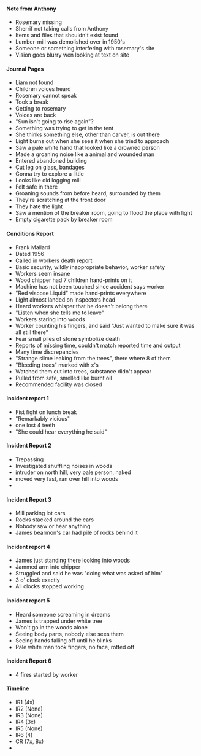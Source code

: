#### Note from Anthony
- Rosemary missing
- Sherrif not taking calls from Anthony
- Items and files that shouldn't exist found
- Lumber-mill was demolished over in 1950's
- Someone or something interfering with rosemary's site
- Vision goes blurry wen looking at text on site

#### Journal Pages
- Liam not found
- Children voices heard
- Rosemary cannot speak
- Took a break
- Getting to rosemary
- Voices are back
- "Sun isn't going to rise again"?
- Something was trying to get in the tent
- She thinks something else, other than carver, is out there
- Light burns out when she sees it when she tried to approach
- Saw a pale white hand that looked like a drowned person
- Made a groaning noise like a animal and wounded man
- Entered abandoned building
- Cut leg on glass, bandages
- Gonna try to explore a little
- Looks like old logging mill
- Felt safe in there
- Groaning sounds from before heard, surrounded by them
- They're scratching at the front door
- They hate the light
- Saw a mention of the breaker room, going to flood the place with light
- Empty cigarette pack by breaker room

#### Conditions Report
- Frank Mallard
- Dated 1956
- Called in workers death report
- Basic security, wildly inappropriate behavior, worker safety
- Workers seem insane
- Wood chipper had 7 children hand-prints on it
- Machine has not been touched since accident says worker
- "Red viscose Liquid" made hand-prints everywhere
- Light almost landed on inspectors head
- Heard workers whisper that he doesn't belong there
- "Listen when she tells me to leave"
- Workers staring into woods
- Worker counting his fingers, and said "Just wanted to make sure it was all still there"
- Fear small piles of stone symbolize death
- Reports of missing time, couldn't match reported time and output
- Many time discrepancies
- "Strange slime leaking from the trees", there where 8 of them
- "Bleeding trees" marked with x's
- Watched them cut into trees, substance didn't appear
- Pulled from safe, smelled like burnt oil
- Recommended facility was closed

#### Incident report 1
- Fist fight on lunch break
- "Remarkably vicious"
- one lost 4 teeth
- "She could hear everything he said"

#### Incident Report 2
- Trepassing
- Investigated shuffling noises in woods
- intruder on north hill, very pale person, naked
- moved very fast, ran over hill into woods
-

#### Incident Report 3
- Mill parking lot cars
- Rocks stacked around the cars
- Nobody saw or hear anything
- James bearmon's car had pile of rocks behind it

#### Incident report 4
- James just standing there looking into woods
- Jammed arm into chipper
- Struggled and said he was "doing what was asked of him"
- 3 o' clock exactly
- All clocks stopped working

#### Incident report 5
- Heard someone screaming in dreams
- James is trapped under white tree
- Won't go in the woods alone
- Seeing body parts, nobody else sees them
- Seeing hands falling off until he blinks
- Pale white man took fingers, no face, rotted off

#### Incident Report 6
- 4 fires started by worker

#### Timeline
- IR1 (4x)
- IR2 (None)
- IR3 (None)
- IR4 (3x)
- IR5 (None)
- IR6 (4)
- CR (7x, 8x)
-
